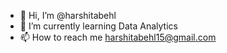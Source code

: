 - 👋 Hi, I’m @harshitabehl
- 🌱 I’m currently learning Data Analytics
- 📫 How to reach me harshitabehl15@gmail.com

<!---
harshitabehl/harshitabehl is a ✨ special ✨ repository because its `README.md` (this file) appears on your GitHub profile.
You can click the Preview link to take a look at your changes.
--->
